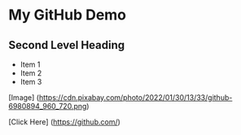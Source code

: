 # My GitHub Demo
## Second Level Heading

- Item 1
- Item 2
- Item 3

[Image] (https://cdn.pixabay.com/photo/2022/01/30/13/33/github-6980894_960_720.png)


[Click Here] (https://github.com/)
